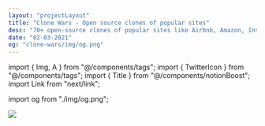 ```yaml
---
layout: "projectLayout"
title: "Clone Wars - Open source clones of popular sites"
desc: "70+ open-source clones of popular sites like Airbnb, Amazon, Instagram, Netflix, Tiktok, Spotify, Trello, Whatsapp, Youtube etc. List contains source code, demo links, tech stack, and, Github stars count."
date: "02-03-2021"
og: "clone-wars/img/og.png"
---
```


import { Img, A } from "@/components/tags";
import { TwitterIcon } from "@/components/tags";
import { Title } from "@/components/notionBoost";
import Link from "next/link";

import og from "./img/og.png";

<Img src={og}  />

<Title  txt="Clone Wars - Open source clones of popular sites" homeURL = "/clone-wars" />

<p className="lead">
  70+ open-source clones of popular sites like Airbnb, Amazon, Instagram, Netflix, Tiktok, Spotify, Trello, Whatsapp, Youtube, etc. 
  List contains source code, demo links, tech stack, and, GitHub stars count. Great for learning purpose!
</p>

 <nav  className= "flex justify-between  mt-5" 
    >
     <a
        href="https://github.com/GorvGoyl/clone-wars"
        target="_black"
        title="View source code on Github"
      >
        Source code
      </a>
      <a
        href="#support"
        title="Support"
      >
        Support ♥
      </a>
       <a
        href="#contribution"
        title="Contribute"
      >
        Contribution
      </a>
    
  </nav>

## List of 70+ open source clones

<sup>Made by <a href="https://twitter.com/GorvGoyl" title="Follow @GorvGoyl on Twitter">GorvGoyl<TwitterIcon class="inline w-3 h-3 m-0 ml-1 " /></a></sup>

<div className="wrapper-outer">
<div className="wrapper-table">

| Clone                          | Demo                                                                                                                                   | Repo                                                                                                                   | Tech stack                                        | Repo Stars                                                                                                                                                                                     |
| ------------------------------ | -------------------------------------------------------------------------------------------------------------------------------------- | ---------------------------------------------------------------------------------------------------------------------- | ------------------------------------------------- | ---------------------------------------------------------------------------------------------------------------------------------------------------------------------------------------------- |
| 2048                           | https://2048-three.vercel.app/                                                                                                         | https://github.com/AreebKhan619/2048                                                                                   | React                                             | ![GitHub Repo stars](https://img.shields.io/github/stars/AreebKhan619/2048)                                                                                                                    |
| 2048                           | https://demo.matsz.dev/2048/                                                                                                           | https://github.com/mat-sz/2048                                                                                         | React, TypeScript, Redux                          | ![GitHub Repo stars](https://img.shields.io/github/stars/mat-sz/2048)                                                                                                                          |
| Airbnb                         | https://abod-bnb.web.app/                                                                                                              | https://github.com/abodmicheal/React-projects/tree/master/Abodbnb                                                      | React, Firebase                                   | ![GitHub Repo stars](https://img.shields.io/github/stars/abodmicheal/React-projects)                                                                                                           |
| Amazon                         | https://amazonna.netlify.app/ <br/> https://youtu.be/MSctN0MOdt0                                                                       | https://github.com/emmanuelhashy/amazon-clone                                                                          | React, Firebase                                   | ![GitHub Repo stars](https://img.shields.io/github/stars/emmanuelhashy/amazon-clone)                                                                                                           |
| Amazon Prime                   | https://prime-clone-e1de6.firebaseapp.com/                                                                                             | https://github.com/peeyush14goyal/AmazonPrime-ReactJS-Clone                                                            | React                                             | ![GitHub Repo stars](https://img.shields.io/github/stars/peeyush14goyal/AmazonPrime-ReactJS-Clone)                                                                                             |
| Apple Music                    | https://appo-music.herokuapp.com/                                                                                                      | https://github.com/oriravid/Appo-Music                                                                                 | React, Redux, Ruby on Rails, PostgreSQL           | ![GitHub Repo stars](https://img.shields.io/github/stars/oriravid/Appo-Music)                                                                                                                  |
| Battleship Game                | https://battleboats.ito.wtf/                                                                                                           | https://github.com/hairarrow/btship                                                                                    | TypeScript, React                                 | ![GitHub Repo stars](https://img.shields.io/github/stars/hairarrow/btship)                                                                                                                     |
| Clubhouse                      | https://jam.systems/                                                                                                                   | https://github.com/jam-systems/jam                                                                                     | React, WebRTC                                     | ![GitHub Repo stars](https://img.shields.io/github/stars/jam-systems/jam)                                                                                                                      |
| Codecademy                     | https://codecademyclone.netlify.app/                                                                                                   | https://github.com/shanoysinc/Codecademy-clone                                                                         | React                                             | ![GitHub Repo stars](https://img.shields.io/github/stars/shanoysinc/Codecademy-clone)                                                                                                          |
| Discord                        | http://ericellb.github.io/React-Discord-Clone                                                                                          | https://github.com/ericellb/React-Discord-Clone                                                                        | React, Node, Express, Socket-IO, MySQL            | ![GitHub Repo stars](https://img.shields.io/github/stars/ericellb/React-Discord-Clone)                                                                                                         |
| Discord                        | https://valkyrieapp.xyz                                                                                                                | https://github.com/sentrionic/Valkyrie                                                                                 | React, NestJS, TypeScript, Socket-IO, PostgreSQL  | ![GitHub Repo stars](https://img.shields.io/github/stars/sentrionic/Valkyrie)                                                                                                                  |
| Disney+                        | https://github.com/calebnance/expo-disneyplus/blob/master/.gh-assets/screenshare-4.png?raw=true                                        | https://github.com/calebnance/expo-disneyplus                                                                          | React Native, expo                                | ![GitHub Repo stars](https://img.shields.io/github/stars/calebnance/expo-disneyplus)                                                                                                           |
| Dribbble                       | http://driwwwle.herokuapp.com/                                                                                                         | https://github.com/itsnitinr/driwwwle                                                                                  | MERN, react                                       | ![GitHub Repo stars](https://img.shields.io/github/stars/itsnitinr/driwwwle)                                                                                                                   |
| Dribbble                       | https://v.redd.it/a8lhmpjho0051/                                                                                                       | https://github.com/diazabdulm/rumbbble                                                                                 | MongoDB, ExpressJS, React,                        | ![GitHub Repo stars](https://img.shields.io/github/stars/diazabdulm/rumbbble)                                                                                                                  |
| Facebook                       | https://odinclone.herokuapp.com/                                                                                                       | https://github.com/lucaskenji/odinclone-app                                                                            | MERN                                              | ![GitHub Repo stars](https://img.shields.io/github/stars/lucaskenji/odinclone-app)                                                                                                             |
| Facebook                       | https://fakebooker.com/                                                                                                                | https://github.com/KristianWEB/fakebooker-frontend                                                                     | react, graphql, mongodb                           | ![GitHub Repo stars](https://img.shields.io/github/stars/KristianWEB/fakebooker-frontend)                                                                                                      |
| Gmail                          | https://github.com/rodydavis/gmail_clone#screenshots                                                                                   | https://github.com/rodydavis/gmail_clone                                                                               | Flutter                                           | ![GitHub Repo stars](https://img.shields.io/github/stars/rodydavis/gmail_clone)                                                                                                                |
| Google Drive                   | https://mydrive-demo.herokuapp.com/                                                                                                    | https://github.com/subnub/myDrive                                                                                      | React, Node.js, mongoDB                           | ![GitHub Repo stars](https://img.shields.io/github/stars/subnub/myDrive)                                                                                                                       |
| Google Keep                    | https://googlekeep-anselm94.herokuapp.com/login <br/> https://github.com/anselm94/googlekeepclone/blob/master/docs/mobile-add-todo.gif | https://github.com/anselm94/googlekeepclone                                                                            | React, GraphQL, Golang, SQlite                    | ![GitHub Repo stars](https://img.shields.io/github/stars/anselm94/googlekeepclone)                                                                                                             |
| Google Keep                    | https://vue-keep-sepia.vercel.app/                                                                                                     | https://github.com/wobsoriano/vue-keep                                                                                 | Vue, Typescript, Firestore                        | ![GitHub Repo stars](https://img.shields.io/github/stars/wobsoriano/vue-keep)                                                                                                                  |
| Google Keep                    | https://google-keeps-clone.herokuapp.com/                                                                                              | https://github.com/kimlimjustin/google-keep-clone                                                                      | Django, JS                                        | ![GitHub Repo stars](https://img.shields.io/github/stars/kimlimjustin/google-keep-clone)                                                                                                       |
| Google Forms                   | http://google-forms-clone.herokuapp.com/                                                                                               | https://github.com/kimlimjustin/google-form-clone                                                                      | Django, JS                                        | ![GitHub Repo stars](https://img.shields.io/github/stars/kimlimjustin/google-form-clone)                                                                                                       |
| Google Photos                  | https://photos-clone.web.app/                                                                                                          | https://github.com/mani-barathi/Google-Photos-Clone                                                                    | React, Redux, Firebase                            | ![GitHub Repo stars](https://img.shields.io/github/stars/mani-barathi/Google-Photos-Clone)                                                                                                     |
| Hackernews                     | https://hackernews-redesign.netlify.app/                                                                                               | https://github.com/RocktimSaikia/hacker-news-redesign                                                                  | React                                             | ![GitHub Repo stars](https://img.shields.io/github/stars/RocktimSaikia/hacker-news-redesign)                                                                                                   |
| Hackernews                     | https://news.python.sc/                                                                                                                | https://github.com/sebst/pythonic-news                                                                                 | Python, Django                                    | ![GitHub Repo stars](https://img.shields.io/github/stars/sebst/pythonic-news)                                                                                                                  |
| IMDB                           | https://imdb-react-clone.herokuapp.com/                                                                                                | https://github.com/djohal/imdb-replica-react                                                                           | React, Redux, Firebase                            | ![GitHub Repo stars](https://img.shields.io/github/stars/djohal/imdb-replica-react)                                                                                                            |
| Instagram                      | https://www.instaclone.net/login <br/> https://github.com/Sandermoen/instaclone/blob/master/screenshots/NgmjOVkZ4L.gif                 | https://github.com/Sandermoen/instaclone                                                                               | Reactjs, Express, Nodejs, Mongodb, Socketio       | ![GitHub Repo stars](https://img.shields.io/github/stars/Sandermoen/instaclone)                                                                                                                |
| Instagram                      | https://github.com/vipulasri/JetInstagram/blob/master/art/jetinstagram.gif                                                             | https://github.com/vipulasri/JetInstagram                                                                              | Jetpack Compose                                   | ![GitHub Repo stars](https://img.shields.io/github/stars/vipulasri/JetInstagram)                                                                                                               |
| iOS Homescreen                 | https://ios-homescreen.now.sh/                                                                                                         | https://github.com/erickbogarin/ios-homescreen                                                                         | React, Next.js, Emotion                           | ![GitHub Repo stars](https://img.shields.io/github/stars/erickbogarin/ios-homescreen)                                                                                                          |
| Jira                           | https://i.ibb.co/W3qVvCn/jira-optimized.jpg                                                                                            | https://github.com/oldboyxx/jira_clone                                                                                 | React, Typescript                                 | ![GitHub Repo stars](https://img.shields.io/github/stars/oldboyxx/jira_clone)                                                                                                                  |
| MacOS Calculator               | https://chamoda.com/react-calculator/                                                                                                  | https://github.com/chamoda/react-calculator                                                                            | React                                             | ![GitHub Repo stars](https://img.shields.io/github/stars/chamoda/react-calculator)                                                                                                             |
| MacOS Notes app                | https://hubert-wyszynski.github.io/notes-app/                                                                                          | https://github.com/hubert-wyszynski/notes-app                                                                          | React                                             | ![GitHub Repo stars](https://img.shields.io/github/stars/hubert-wyszynski/notes-app)                                                                                                           |
| Medium                         | https://next-realworld.now.sh/                                                                                                         | https://github.com/reck1ess/next-realworld-example-app                                                                 | React, Next.js                                    | ![GitHub Repo stars](https://img.shields.io/github/stars/reck1ess/next-realworld-example-app)                                                                                                  |
| MS Paint                       | https://jspaint.app                                                                                                                    | https://github.com/1j01/jspaint                                                                                        | Node.js                                           | ![GitHub Repo stars](https://img.shields.io/github/stars/1j01/jspaint)                                                                                                                         |
| Netflix                        | https://azazel5.github.io/NetflixClone/ <br/> https://github.com/Azazel5/NetflixClone/blob/master/flixdemo.gif                         | https://github.com/Azazel5/NetflixClone                                                                                | React, Redux                                      | ![GitHub Repo stars](https://img.shields.io/github/stars/Azazel5/NetflixClone)                                                                                                                 |
| Netflix                        | https://netflix-clone-dd230.web.app/                                                                                                   | https://github.com/abodmicheal/React-projects/tree/master/Single-Channel-Messanger                                     | React, Firebase                                   | ![GitHub Repo stars](https://img.shields.io/github/stars/abodmicheal/React-projects)                                                                                                           |
| Netflix                        | https://github.com/karlhadwen/netflix/blob/master/netflix-preview.png                                                                  | https://github.com/karlhadwen/netflix                                                                                  | React, Firebase                                   | ![GitHub Repo stars](https://img.shields.io/github/stars/karlhadwen/netflix)                                                                                                                   |
| Netflix                        | http://spaceflix.herokuapp.com/#/                                                                                                      | https://github.com/ehecker/spaceflix                                                                                   | Ruby, React, Redux, PostgreSQL, AWS               | ![GitHub Repo stars](https://img.shields.io/github/stars/ehecker/spaceflix)                                                                                                                    |
| Netflix                        | https://expo-netflix.calebnance.now.sh/                                                                                                | https://github.com/calebnance/expo-netflix                                                                             | React Native, expo                                | ![GitHub Repo stars](https://img.shields.io/github/stars/calebnance/expo-netflix)                                                                                                              |
| Netflix                        | https://roseflix-rosebilag.vercel.app/                                                                                                 | https://github.com/rosebilag/roseflix/                                                                                 | React, TypeScript, MongoDB                        | ![GitHub Repo stars](https://img.shields.io/github/stars/rosebilag/roseflix)                                                                                                                   |
| Nike                           | https://github.com/saeed9321/Nike-Website-clone/blob/main/screen-capture.gif                                                           | https://github.com/saeed9321/Nike-Website-clone                                                                        | Express, MongoDB                                  | ![GitHub Repo stars](https://img.shields.io/github/stars/saeed9321/Nike-Website-clone)                                                                                                         |
| Omegle                         | https://start-a-conversation.firebaseapp.com/                                                                                          | https://github.com/NickMandylas/start-a-conversation                                                                   | React, Firebase, Twilio                           | ![GitHub Repo stars](https://img.shields.io/github/stars/NickMandylas/start-a-conversation)                                                                                                    |
| Orkut                          | https://orkutnostalgia.netlify.app/                                                                                                    | https://github.com/GShadowBroker/orkut-clone-client <br/> https://github.com/GShadowBroker/orkut-clone-server          | ReactJS, GraphQL, Apollo, PostgreSQL              | ![GitHub Repo stars](https://img.shields.io/github/stars/GShadowBroker/orkut-clone-client) ![GitHub Repo stars](https://img.shields.io/github/stars/GShadowBroker/orkut-clone-server)          |
| PayTM                          | https://github.com/flutter-devs/flutter_paytm_clone#demo                                                                               | https://github.com/flutter-devs/flutter_paytm_clone                                                                    | Flutter                                           | ![GitHub Repo stars](https://img.shields.io/github/stars/flutter-devs/flutter_paytm_clone)                                                                                                     |
| Pinterest                      | https://trusting-euler-8aafb8.netlify.app/                                                                                             | https://github.com/machadop1407/pinterest-clone-frontend <br/> https://github.com/machadop1407/pinterest-clone-backend | GraphQL, ReactJS, NodeJS, Mysql                   | ![GitHub Repo stars](https://img.shields.io/github/stars/machadop1407/pinterest-clone-frontend) ![GitHub Repo stars](https://img.shields.io/github/stars/machadop1407/pinterest-clone-backend) |
| Reddit                         | https://redditsyncr.netlify.app/                                                                                                       | https://github.com/dustinkiselbach/reddit-refactor                                                                     | React, Typescript                                 | ![GitHub Repo stars](https://img.shields.io/github/stars/dustinkiselbach/reddit-refactor)                                                                                                      |
| Reddit                         | https://asperitas.now.sh/                                                                                                              | https://github.com/d11z/asperitas                                                                                      | Node.js, React, NoSQL                             | ![GitHub Repo stars](https://img.shields.io/github/stars/d11z/asperitas)                                                                                                                       |
| TikTok-Reddit                  | https://reddit-tiktok.netlify.app/                                                                                                     | https://github.com/hedgecox/Reddit-TikTok-Clone                                                                        | React                                             | ![GitHub Repo stars](https://img.shields.io/github/stars/hedgecox/Reddit-TikTok-Clone)                                                                                                         |
| Twitch                         | https://twitchclone.vercel.app/                                                                                                        | https://github.com/alissonsleal/twitch-clone/                                                                          | React, Next.JS, Typescript                        | ![GitHub Repo stars](https://img.shields.io/github/stars/alissonsleal/twitch-clone)                                                                                                            |
| skribbl.io                     | http://skribbl-env.eba-4374ebsp.us-east-2.elasticbeanstalk.com/                                                                        | https://github.com/nabinchaulagain/skribbl-clone                                                                       | React, Socket.io, Express                         | ![GitHub Repo stars](https://img.shields.io/github/stars/nabinchaulagain/skribbl-clone)                                                                                                        |
| Slack                          | https://mattermost.com/                                                                                                                | https://github.com/mattermost/mattermost-webapp                                                                        | React                                             | ![GitHub Repo stars](https://img.shields.io/github/stars/mattermost/mattermost-webapp)                                                                                                         |
| Slack                          | https://github.com/calebnance/expo-slack/blob/master/screenshots/screenshare-3_v1.jpg?raw=true                                         | https://github.com/calebnance/expo-slack                                                                               | React Native, Expo                                | ![GitHub Repo stars](https://img.shields.io/github/stars/calebnance/expo-slack)                                                                                                                |
| Snapchat                       | https://towhidkashem.github.io/snapchat-clone/ <br/> https://youtu.be/aRS88v-duKg                                                      | https://github.com/TowhidKashem/snapchat-clone                                                                         | React, Redux, Typescript, Cypress, Jest, Enzyme   | ![GitHub Repo stars](https://img.shields.io/github/stars/TowhidKashem/snapchat-clone)                                                                                                          |
| Spotify                        | https://github.com/JL978/spotify-clone-client/blob/master/demo/Authed.gif                                                              | https://github.com/JL978/spotify-clone-client                                                                          | React                                             | ![GitHub Repo stars](https://img.shields.io/github/stars/JL978/spotify-clone-client)                                                                                                           |
| Spotify                        | https://github.com/matpandino/spotify-ui-clone/blob/master/.github/spotify-clone.jpg                                                   | https://github.com/matpandino/spotify-ui-clone                                                                         | Electron, React, Typescript                       | ![GitHub Repo stars](https://img.shields.io/github/stars/matpandino/spotify-ui-clone)                                                                                                          |
| Spotify                        | https://drive.google.com/file/d/1KOHOJDGaLeumGqQenzCeeShPqIudCJBX/view                                                                 | https://github.com/aashrafh/Oud                                                                                        | React                                             | ![GitHub Repo stars](https://img.shields.io/github/stars/aashrafh/Oud)                                                                                                                         |
| Spotify                        | https://tune42-spotify.netlify.app/                                                                                                    | https://github.com/Tune42/spotify-clone                                                                                | React                                             | ![GitHub Repo stars](https://img.shields.io/github/stars/Tune42/spotify-clone)                                                                                                                 |
| Spotify                        | https://expo-spotify.calebnance.now.sh/                                                                                                | https://github.com/calebnance/expo-spotify                                                                             | React Native, Expo                                | ![GitHub Repo stars](https://img.shields.io/github/stars/calebnance/expo-spotify)                                                                                                              |
| Spotify                        | https://github.com/osamaq/spotify-lite#screenshots                                                                                     | https://github.com/osamaq/spotify-lite                                                                                 | React Native                                      | ![GitHub Repo stars](https://img.shields.io/github/stars/osamaq/spotify-lite)                                                                                                                  |
| Spotify + Soundcloud + YouTube | https://www.kord.app                                                                                                                   | https://github.com/bundit/kord-app                                                                                     | React, Redux, Express, PostgreSQL                 | ![GitHub Repo stars](https://img.shields.io/github/stars/bundit/kord-app)                                                                                                                      |
| Stackoverflow                  | https://clone-of-stackoverflow.vercel.app/                                                                                             | https://github.com/salihozdemir/stackoverflow-clone                                                                    | ReactJs, NextJs, Express, MongoDB                 | ![GitHub Repo stars](https://img.shields.io/github/stars/salihozdemir/stackoverflow-clone)                                                                                                     |
| Stackoverflow                  | https://drive.google.com/file/d/1A0B3JPUUY2snG8MLZpyz2LWhvThG2epn/view                                                                 | https://github.com/Mayank0255/Stack-Overflow-Clone                                                                     | MySQL, Express, React                             | ![GitHub Repo stars](https://img.shields.io/github/stars/Mayank0255/Stack-Overflow-Clone)                                                                                                      |
| Tetris Game                    | https://hinsxd-tetris.netlify.app/                                                                                                     | https://github.com/hinsxd/react-tetris                                                                                 | React, Typescript                                 | ![GitHub Repo stars](https://img.shields.io/github/stars/hinsxd/react-tetris)                                                                                                                  |
| Tetris Game                    | https://tetris20.netlify.app/                                                                                                          | https://github.com/shanoysinc/Tetris                                                                                   | Typescript                                        | ![GitHub Repo stars](https://img.shields.io/github/stars/shanoysinc/Tetris)                                                                                                                    |
| Tiktok                         | https://youtu.be/iYqDUjvsS3o                                                                                                           | https://github.com/emmanuelhashy/tik-tok-clone                                                                         | React, Firebase                                   | ![GitHub Repo stars](https://img.shields.io/github/stars/emmanuelhashy/tik-tok-clone)                                                                                                          |
| Tiktok                         | https://youtu.be/sMKg6ILYgv0                                                                                                           | https://github.com/salvadordeveloper/TikTok-Flutter                                                                    | Flutter, Firebase                                 | ![GitHub Repo stars](https://img.shields.io/github/stars/salvadordeveloper/TikTok-Flutter)                                                                                                     |
| Tiktok-Reddit                  | https://henrybalassiano.github.io/Tik-Tok-Clone/                                                                                       | https://github.com/HenryBalassiano/Tik-Tok-Clone                                                                       | React                                             | ![GitHub Repo stars](https://img.shields.io/github/stars/HenryBalassiano/Tik-Tok-Clone)                                                                                                        |
| Trello                         | https://trellis-app.herokuapp.com/ <br/> https://github.com/ayushagg31/Trellis/blob/master/images/Trellis.gif                          | https://github.com/ayushagg31/Trellis                                                                                  | React, Redux, Node, Express, MongoDB              | ![GitHub Repo stars](https://img.shields.io/github/stars/ayushagg31/Trellis)                                                                                                                   |
| Trello                         | https://codesource.io/wp-content/uploads/2020/07/Trelloclone.webm                                                                      | https://github.com/Dunebook/Trelloclone                                                                                | Angular 10                                        | ![GitHub Repo stars](https://img.shields.io/github/stars/Dunebook/Trelloclone)                                                                                                                 |
| Trello                         | https://tiquetapp.herokuapp.com/                                                                                                       | https://github.com/FLiotta/Tiquet                                                                                      | React, Python, Flask, PostgreSQL                  | ![GitHub Repo stars](https://img.shields.io/github/stars/FLiotta/Tiquet)                                                                                                                       |
| Trello                         | https://tberghuis.github.io/trello-board-clone/                                                                                        | https://github.com/tberghuis/trello-board-clone                                                                        | React                                             | ![GitHub Repo stars](https://img.shields.io/github/stars/tberghuis/trello-board-clone)                                                                                                         |
| trello                         | https://rupmalya-trello-clone.herokuapp.com/signin <br/> https://youtu.be/59oQ01VEm30                                                  | https://github.com/RupmalyaK/trello-clone                                                                              | Express, MongoDB                                  | ![GitHub Repo stars](https://img.shields.io/github/stars/RupmalyaK/trello-clone)                                                                                                               |
| trello                         | https://project-manager1.herokuapp.com/                                                                                                | https://github.com/arturmolenda/project-manager                                                                        | React, Redux, Node, Express, Socket.io, MongoDB   | ![GitHub Repo stars](https://img.shields.io/github/stars/arturmolenda/project-manager)                                                                                                         |
| Twitter                        | https://twitter-geek.netlify.app/#/ <br/> https://github.com/RisingGeek/twitter-clone/blob/master/demo/feed.png                        | https://github.com/RisingGeek/twitter-clone <br/> https://github.com/RisingGeek/twitter-clone-backend                  | React, Redux, NodeJS, MYSQL                       | ![GitHub Repo stars](https://img.shields.io/github/stars/RisingGeek/twitter-clone) ![GitHub Repo stars](https://img.shields.io/github/stars/RisingGeek/twitter-clone-backend)                  |
| Twitter                        | https://twitterclone2.netlify.app/login.html                                                                                           | https://github.com/Dunebook/Twitterclone                                                                               | HTML, CSS, JQuery                                 | ![GitHub Repo stars](https://img.shields.io/github/stars/Dunebook/Twitterclone)                                                                                                                |
| Twitter                        | https://tclone.netlify.app/ <br/> https://github.com/muzam1l/tclone/raw/master/docs/tclone-demo2.gif                                   | https://github.com/muzam1l/tclone <br/> https://github.com/muzam1l/tclone-api                                          | MERN                                              | ![GitHub Repo stars](https://img.shields.io/github/stars/muzam1l/tclone) ![GitHub Repo stars](https://img.shields.io/github/stars/muzam1l/tclone-api)                                          |
| Twitter                        | https://twitterapp-clone.netlify.app/home                                                                                              | https://github.com/Ali-hd/Twitter-Clone <br/> https://github.com/Ali-hd/TwitterClone-Backend                           | React, express, mongo, aws, socket.io             | ![GitHub Repo stars](https://img.shields.io/github/stars/Ali-hd/Twitter-Clone) ![GitHub Repo stars](https://img.shields.io/github/stars/Ali-hd/TwitterClone-Backend)                           |
| Uber                           | https://github.com/calebnance/expo-uber/blob/master/screenshots/screenshare-3.png?raw=true                                             | https://github.com/calebnance/expo-uber                                                                                | React native, expo                                | ![GitHub Repo stars](https://img.shields.io/github/stars/calebnance/expo-uber)                                                                                                                 |
| Uber                           | https://youtu.be/ya1lsXS2Wvw                                                                                                           | https://github.com/Santos-Enoque/uber_clone_with_flutter                                                               | Flutter                                           | ![GitHub Repo stars](https://img.shields.io/github/stars/Santos-Enoque/uber_clone_with_flutter)                                                                                                |
| Unsplash                       | https://github.com/junipdewan/react-unsplash#react-unsplash                                                                            | https://github.com/junipdewan/react-unsplash                                                                           | React                                             | ![GitHub Repo stars](https://img.shields.io/github/stars/junipdewan/react-unsplash)                                                                                                            |
| Vimeo                          | https://bimeo.herokuapp.com/#/                                                                                                         | https://github.com/TarikGul/vimeo_clone_full_stack_project                                                             | React, Redux, Ruby. PostgreSQL                    | ![GitHub Repo stars](https://img.shields.io/github/stars/TarikGul/vimeo_clone_full_stack_project)                                                                                              |
| Whatsapp                       | https://codesource.io/wp-content/uploads/2020/11/Screenshot_20201029-171635-1-709x1536.png                                             | https://github.com/Ekeminie/whatsapp_ui                                                                                | Flutter                                           | ![GitHub Repo stars](https://img.shields.io/github/stars/Ekeminie/whatsapp_ui)                                                                                                                 |
| Whatsapp                       | https://medium.com/p/5479d83baaa4                                                                                                      | https://github.com/Urigo/WhatsApp-Clone-Client-Angular <br/> https://github.com/Urigo/WhatsApp-Clone-server            | Angular, Express, PostgreSQL, GraphQL, Typescript | ![GitHub Repo stars](https://img.shields.io/github/stars/Urigo/WhatsApp-Clone-Client-Angular) ![GitHub Repo stars](https://img.shields.io/github/stars/Urigo/WhatsApp-Clone-server)            |
| Whatsapp                       | https://youtu.be/3TYfkvf4u4M <br/> https://clone-massenger.herokuapp.com/signinsignup                                                  | https://github.com/RupmalyaK/whatsapp-MERN                                                                             | MERN                                              | ![GitHub Repo stars](https://img.shields.io/github/stars/RupmalyaK/whatsapp-MERN)                                                                                                              |
| Workflowy                      | https://deepnotes.in/                                                                                                                  | https://github.com/mukeshsoni/deepnotes-editor                                                                         | ReactJS, DraftJS                                  | ![GitHub Repo stars](https://img.shields.io/github/stars/mukeshsoni/deepnotes-editor)                                                                                                          |
| Youtube                        | https://utubeclone.netlify.app/ <br/> https://youtu.be/wHLurtOnmyM                                                                     | https://github.com/manikandanraji/youtubeclone-frontend <br/> https://github.com/manikandanraji/youtubeclone-backend   | React, Redux, Express, Sequelize                  | ![GitHub Repo stars](https://img.shields.io/github/stars/manikandanraji/youtubeclone-frontend) ![GitHub Repo stars](https://img.shields.io/github/stars/manikandanraji/youtubeclone-backend)   |

 </div>
 </div>

_Some link is broken? [report it](https://github.com/GorvGoyl/Clone-Wars/issues/new)_

## Support

#### ❤ Clone Wars is live on [Product Hunt](https://www.producthunt.com/posts/clone-wars/). Check it out!

<p align="center">
<a href="https://www.producthunt.com/posts/clone-wars?utm_source=badge-featured&utm_medium=badge&utm_souce=badge-clone-wars" target="_blank"><img src="https://api.producthunt.com/widgets/embed-image/v1/featured.svg?post_id=287384&theme=dark" alt="Clone Wars - Open-source clones of sites like Airbnb, Tiktok, Netflix etc | Product Hunt"  width="250" height="54" /></a>
</p>

#### 💲 Support continuous development [Buy me a Coffee](https://ko-fi.com/gorvgoyl)

<p align="center">
  <a href="https://ko-fi.com/gorvgoyl">
  <img src="https://github.com/GorvGoyl/Notion-Boost-browser-extension/raw/master/src/images/readme/bmc.png" width="200" alt="Buy me a Coffee"/>
  </a>
</p>

#### 👨‍💻 Follow the maker <a href="https://twitter.com/GorvGoyl" title="Follow @GorvGoyl on Twitter">GorvGoyl<TwitterIcon class="inline w-4 h-4 m-0 ml-1 " /></a> behind this project.

---

## Contribution

2 ways to add your/their repo to the list:

1. Add your contribution to [readme.md](https://github.com/GorvGoyl/Clone-Wars/blob/main/README.md) (_you may use online md editor like [markdown.site](https://markdown.site/) for better table visualization_) and send me a PR! (_faster approval and your name would be added to project contributors_)  
   OR
2. Create a [new issue](https://github.com/GorvGoyl/Clone-Wars/issues/new) with following details: clone name, code repo link, demo link, and tech stack used.

Any other feedback is also welcome :)
